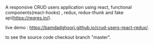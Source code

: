 A responsive CRUD users application using react, functional components(react-hooks) , redux, redux-thunk and fake api(https://reqres.in/).

live demo : https://bamdadghoori.github.io/crud-users-react-redux/.

to see the source code checkout  branch "master".
